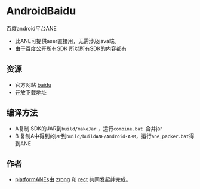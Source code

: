 ﻿AndroidBaidu
============

百度android平台ANE
* 此ANE可提供aser直接用，无需涉及java端。
* 由于百度公开所有SDK 所以所有SDK的内容都有

## 资源

* 官方网站 [baidu](http://app.baidu.com/)
* [开放下载地址](http://developer.baidu.com/wiki/index.php?title=%E5%B8%AE%E5%8A%A9%E6%96%87%E6%A1%A3%E9%A6%96%E9%A1%B5/%E8%B5%84%E6%BA%90%E4%B8%8B%E8%BD%BD)

## 编译方法
* A复制 SDK的JAR到`build/makeJar` ，运行`combine.bat `合并jar
* B 复制A中得到的jar到`build/buildANE/Android-ARM`，运行`ane_packer.bat`得到ANE


## 作者

* [platformANEs](https://github.com/platformanes)由 [zrong](http://zengrong.net) 和 [rect](http://www.shadowkong.com/) 共同发起并完成。